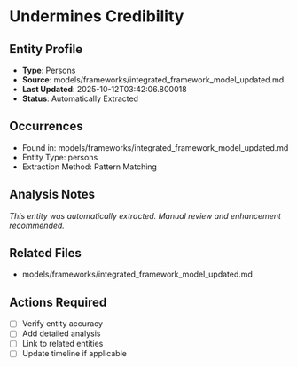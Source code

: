 # Undermines Credibility

## Entity Profile
- **Type**: Persons
- **Source**: models/frameworks/integrated_framework_model_updated.md
- **Last Updated**: 2025-10-12T03:42:06.800018
- **Status**: Automatically Extracted

## Occurrences
- Found in: models/frameworks/integrated_framework_model_updated.md
- Entity Type: persons
- Extraction Method: Pattern Matching

## Analysis Notes
*This entity was automatically extracted. Manual review and enhancement recommended.*

## Related Files
- models/frameworks/integrated_framework_model_updated.md

## Actions Required
- [ ] Verify entity accuracy
- [ ] Add detailed analysis
- [ ] Link to related entities
- [ ] Update timeline if applicable
